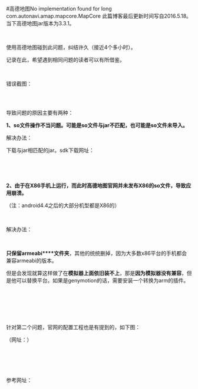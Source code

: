 #高德地图No implementation found for long com.autonavi.amap.mapcore.MapCore
此篇博客最后更新时间写自2016.5.18。当下高德地图jar版本为3.3.1。

 

使用高德地图碰到此问题，纠结许久（接近4个多小时）。

记录在此，希望遇到相同问题的读者可以有所借鉴。

 

错误截图：

<img alt="" class="has" src="http://lbsbbs.amap.com/forum.php?mod=attachment&amp;aid=NDE3OHxkYTE1NmFkYXwxNDYyNDU1NTkwfDI5NDk4fDExNDIw&amp;noupdate=yes">

 

导致问题的原因主要有两种：

**1、so文件操作不当问题。可能是so文件与jar不匹配，也可能是so文件未导入。**

解决办法：

下载与jar相匹配的jar。sdk下载网址：

 

 

**2、由于在X86手机上运行，而此时高德地图官网并未发布X86的so文件，导致应用崩溃。**

（注：android4.4之后的大部分机型都是X86的）

 

解决办法：

 

**只保留armeabi****文件夹**，其他的统统删掉，因为大多数x86平台的手机都会兼容armeabi的版本。

但是会发现就算这样做了在**模拟器上面依旧装不上**，那是**因为模拟器没有兼容**，但是他可以替换平台。如果是genymotion的话，需要安装一个转换为arm的插件。

 

 

 

针对第二个问题，官网的配置工程也是有提到的，如下图：

（网址：）

<img alt="" class="has" src="https://img-blog.csdn.net/20160518105654637?watermark/2/text/aHR0cDovL2Jsb2cuY3Nkbi5uZXQv/font/5a6L5L2T/fontsize/400/fill/I0JBQkFCMA==/dissolve/70/gravity/Center">

 

 

参考网址：

 
